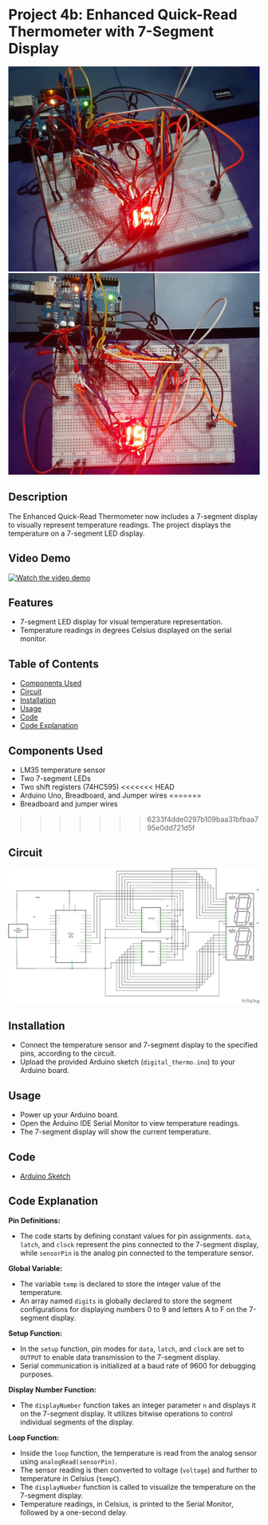# Project 4b: Enhanced Quick-Read Thermometer with 7-Segment Display

![Image01](media/dt01.jpg)
![Image02](media/dt02.jpg)

## Description
The Enhanced Quick-Read Thermometer now includes a 7-segment display to visually represent temperature readings. The project displays the temperature on a 7-segment LED display.

## Video Demo
[![Watch the video demo](https://img.youtube.com/vi/SdluQlCqz0k/0.jpg)](https://youtube.com/watch?v=SdluQlCqz0k)

## Features
- 7-segment LED display for visual temperature representation.
- Temperature readings in degrees Celsius displayed on the serial monitor.

## Table of Contents
- [Components Used](#components-used)
- [Circuit](#circuit)
- [Installation](#installation)
- [Usage](#usage)
- [Code](#code)
- [Code Explanation](#code-explanation)

## Components Used
- LM35 temperature sensor
- Two 7-segment LEDs
- Two shift registers (74HC595)
<<<<<<< HEAD
- Arduino Uno, Breadboard, and Jumper wires
=======
- Breadboard and jumper wires
>>>>>>> 6233f4dde0297b109baa31bfbaa795e0dd721d5f

## Circuit
![Circuit Diagram](circuit/digital_thermo_schem.jpg)

## Installation
- Connect the temperature sensor and 7-segment display to the specified pins, according to the circuit.
- Upload the provided Arduino sketch (`digital_thermo.ino`) to your Arduino board.

## Usage
- Power up your Arduino board.
- Open the Arduino IDE Serial Monitor to view temperature readings.
- The 7-segment display will show the current temperature.

## Code
- [Arduino Sketch](code/digital_thermo.ino)

## Code Explanation
**Pin Definitions:**
- The code starts by defining constant values for pin assignments. `data`, `latch`, and `clock` represent the pins connected to the 7-segment display, while `sensorPin` is the analog pin connected to the temperature sensor.

**Global Variable:**
- The variable `temp` is declared to store the integer value of the temperature.
- An array named `digits` is globally declared to store the segment configurations for displaying numbers 0 to 9 and letters A to F on the 7-segment display.

**Setup Function:**
- In the `setup` function, pin modes for `data`, `latch`, and `clock` are set to `OUTPUT` to enable data transmission to the 7-segment display.
- Serial communication is initialized at a baud rate of 9600 for debugging purposes.

**Display Number Function:**
- The `displayNumber` function takes an integer parameter `n` and displays it on the 7-segment display. It utilizes bitwise operations to control individual segments of the display.

**Loop Function:**
- Inside the `loop` function, the temperature is read from the analog sensor using `analogRead(sensorPin)`.
- The sensor reading is then converted to voltage (`voltage`) and further to temperature in Celsius (`tempC`).
- The `displayNumber` function is called to visualize the temperature on the 7-segment display.
- Temperature readings, in Celsius, is printed to the Serial Monitor, followed by a one-second delay.

